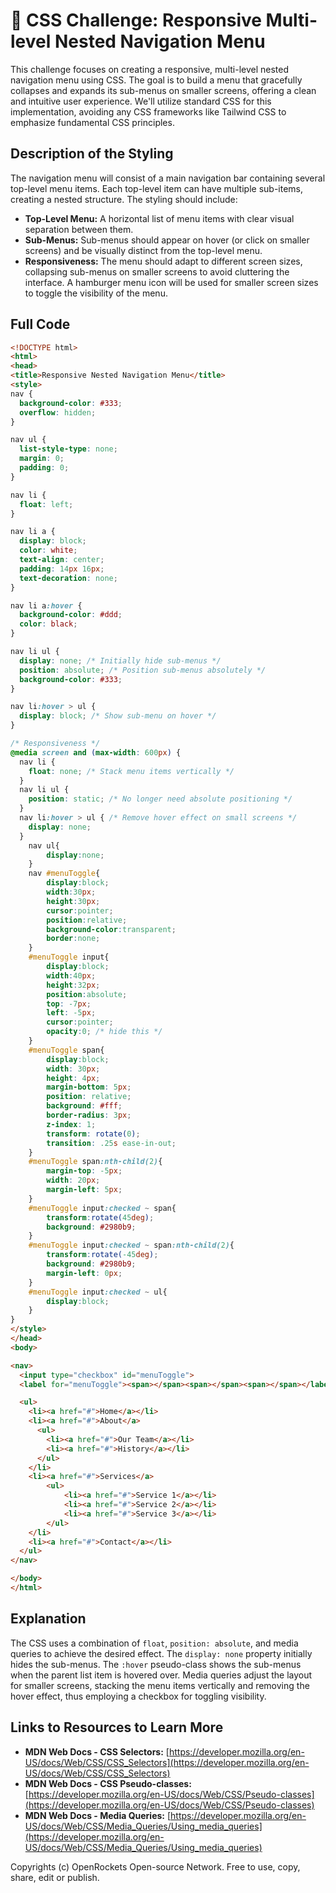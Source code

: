 # 🐞 CSS Challenge: Responsive Multi-level Nested Navigation Menu


This challenge focuses on creating a responsive, multi-level nested navigation menu using CSS.  The goal is to build a menu that gracefully collapses and expands its sub-menus on smaller screens, offering a clean and intuitive user experience.  We'll utilize standard CSS for this implementation, avoiding any CSS frameworks like Tailwind CSS to emphasize fundamental CSS principles.

## Description of the Styling

The navigation menu will consist of a main navigation bar containing several top-level menu items. Each top-level item can have multiple sub-items, creating a nested structure.  The styling should include:

* **Top-Level Menu:**  A horizontal list of menu items with clear visual separation between them.
* **Sub-Menus:**  Sub-menus should appear on hover (or click on smaller screens) and be visually distinct from the top-level menu.
* **Responsiveness:**  The menu should adapt to different screen sizes, collapsing sub-menus on smaller screens to avoid cluttering the interface.  A hamburger menu icon will be used for smaller screen sizes to toggle the visibility of the menu.

## Full Code

```html
<!DOCTYPE html>
<html>
<head>
<title>Responsive Nested Navigation Menu</title>
<style>
nav {
  background-color: #333;
  overflow: hidden;
}

nav ul {
  list-style-type: none;
  margin: 0;
  padding: 0;
}

nav li {
  float: left;
}

nav li a {
  display: block;
  color: white;
  text-align: center;
  padding: 14px 16px;
  text-decoration: none;
}

nav li a:hover {
  background-color: #ddd;
  color: black;
}

nav li ul {
  display: none; /* Initially hide sub-menus */
  position: absolute; /* Position sub-menus absolutely */
  background-color: #333;
}

nav li:hover > ul {
  display: block; /* Show sub-menu on hover */
}

/* Responsiveness */
@media screen and (max-width: 600px) {
  nav li {
    float: none; /* Stack menu items vertically */
  }
  nav li ul {
    position: static; /* No longer need absolute positioning */
  }
  nav li:hover > ul { /* Remove hover effect on small screens */
    display: none;
  }
    nav ul{
        display:none;
    }
    nav #menuToggle{
        display:block;
        width:30px;
        height:30px;
        cursor:pointer;
        position:relative;
        background-color:transparent;
        border:none;
    }
    #menuToggle input{
        display:block;
        width:40px;
        height:32px;
        position:absolute;
        top: -7px;
        left: -5px;
        cursor:pointer;
        opacity:0; /* hide this */
    }
    #menuToggle span{
        display:block;
        width: 30px;
        height: 4px;
        margin-bottom: 5px;
        position: relative;
        background: #fff;
        border-radius: 3px;
        z-index: 1;
        transform: rotate(0);
        transition: .25s ease-in-out;
    }
    #menuToggle span:nth-child(2){
        margin-top: -5px;
        width: 20px;
        margin-left: 5px;
    }
    #menuToggle input:checked ~ span{
        transform:rotate(45deg);
        background: #2980b9;
    }
    #menuToggle input:checked ~ span:nth-child(2){
        transform:rotate(-45deg);
        background: #2980b9;
        margin-left: 0px;
    }
    #menuToggle input:checked ~ ul{
        display:block;
    }
}
</style>
</head>
<body>

<nav>
  <input type="checkbox" id="menuToggle">
  <label for="menuToggle"><span></span><span></span><span></span></label>

  <ul>
    <li><a href="#">Home</a></li>
    <li><a href="#">About</a>
      <ul>
        <li><a href="#">Our Team</a></li>
        <li><a href="#">History</a></li>
      </ul>
    </li>
    <li><a href="#">Services</a>
        <ul>
            <li><a href="#">Service 1</a></li>
            <li><a href="#">Service 2</a></li>
            <li><a href="#">Service 3</a></li>
        </ul>
    </li>
    <li><a href="#">Contact</a></li>
  </ul>
</nav>

</body>
</html>
```

## Explanation

The CSS uses a combination of `float`, `position: absolute`, and media queries to achieve the desired effect.  The `display: none` property initially hides the sub-menus. The `:hover` pseudo-class shows the sub-menus when the parent list item is hovered over. Media queries adjust the layout for smaller screens, stacking the menu items vertically and removing the hover effect, thus employing a checkbox for toggling visibility.


## Links to Resources to Learn More

* **MDN Web Docs - CSS Selectors:** [https://developer.mozilla.org/en-US/docs/Web/CSS/CSS_Selectors](https://developer.mozilla.org/en-US/docs/Web/CSS/CSS_Selectors)
* **MDN Web Docs - CSS Pseudo-classes:** [https://developer.mozilla.org/en-US/docs/Web/CSS/Pseudo-classes](https://developer.mozilla.org/en-US/docs/Web/CSS/Pseudo-classes)
* **MDN Web Docs - Media Queries:** [https://developer.mozilla.org/en-US/docs/Web/CSS/Media_Queries/Using_media_queries](https://developer.mozilla.org/en-US/docs/Web/CSS/Media_Queries/Using_media_queries)


Copyrights (c) OpenRockets Open-source Network. Free to use, copy, share, edit or publish.

